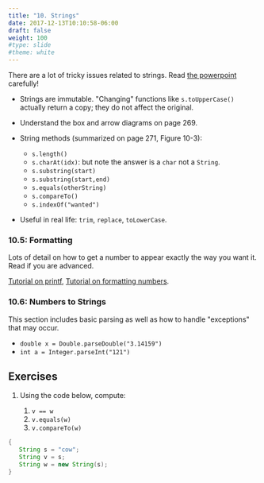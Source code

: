 ```yaml
---
title: "10. Strings"
date: 2017-12-13T10:10:58-06:00
draft: false
weight: 100
#type: slide
#theme: white
---
```


There are a lot of tricky issues related to strings. Read [the powerpoint](http://www.skylit.com/javamethods2/ppt/Ch10.ppt) carefully!

* Strings are immutable. "Changing" functions like `s.toUpperCase()` actually return a copy; they do not affect the original.

* Understand the box and arrow diagrams on page 269.

* String methods (summarized on page 271, Figure 10-3):

    - `s.length()`
    - `s.charAt(idx)`: but note the answer is a `char` not a `String`.
    - `s.substring(start)`
    - `s.substring(start,end)`
    - `s.equals(otherString)`
    - `s.compareTo()`
    - `s.indexOf("wanted")` 

* Useful in real life: `trim`, `replace`, `toLowerCase`.

### 10.5: Formatting

Lots of detail on how to get a number to appear exactly the way you want it. Read if you are advanced. 

[Tutorial on printf](https://docs.oracle.com/javase/tutorial/essential/io/formatting.html), [Tutorial on formatting numbers](https://docs.oracle.com/javase/tutorial/java/data/numberformat.html).

### 10.6: Numbers to Strings

This section includes basic parsing as well as how to handle "exceptions" that may occur.

* `double x = Double.parseDouble("3.14159")`
* `int a = Integer.parseInt("121")`

## Exercises

1. Using the code below, compute:

    1. `v == w`
    2. `v.equals(w)`
    3. `v.compareTo(w)`

```java
{
   String s = "cow";
   String v = s;
   String w = new String(s);
}
```
